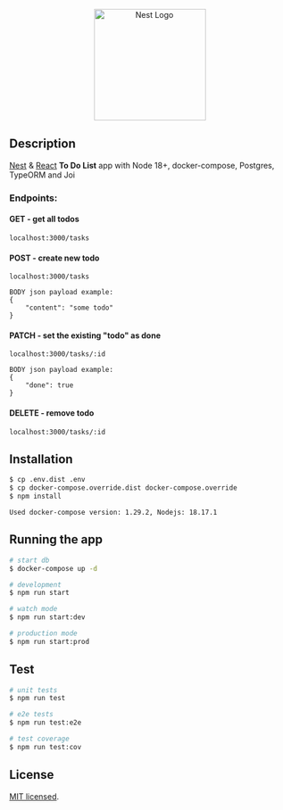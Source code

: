 <p align="center">
  <a href="http://nestjs.com/" target="blank"><img src="https://nestjs.com/img/logo-small.svg" width="200" alt="Nest Logo" /></a>
</p>

## Description

[Nest](https://nestjs.com) & [React](https://react.dev) **To Do List** app with Node 18+, docker-compose,  Postgres, TypeORM and Joi

### Endpoints:

#### GET - get all todos
```
localhost:3000/tasks
```
#### POST - create new todo
```
localhost:3000/tasks

BODY json payload example:
{
    "content": "some todo"
}
```
#### PATCH - set the existing "todo" as done
```
localhost:3000/tasks/:id

BODY json payload example:
{
    "done": true
}
```
#### DELETE - remove todo
```
localhost:3000/tasks/:id
```

## Installation

```bash
$ cp .env.dist .env
$ cp docker-compose.override.dist docker-compose.override
$ npm install
```

`
Used docker-compose version: 1.29.2, Nodejs: 18.17.1
`

## Running the app

```bash
# start db
$ docker-compose up -d

# development
$ npm run start

# watch mode
$ npm run start:dev

# production mode
$ npm run start:prod
```

## Test

```bash
# unit tests
$ npm run test

# e2e tests
$ npm run test:e2e

# test coverage
$ npm run test:cov
```

## License

[MIT licensed](LICENSE).
